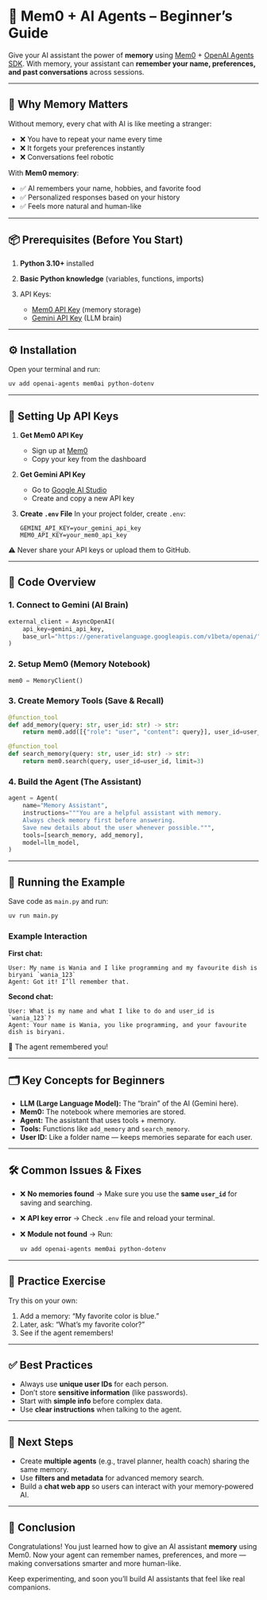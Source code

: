 # 🧠 Mem0 + AI Agents – Beginner’s Guide 

Give your AI assistant the power of **memory** using [Mem0](https://mem0.ai) + [OpenAI Agents SDK](https://github.com/openai/agents).
With memory, your assistant can **remember your name, preferences, and past conversations** across sessions.

---

## 🌟 Why Memory Matters

Without memory, every chat with AI is like meeting a stranger:

* ❌ You have to repeat your name every time
* ❌ It forgets your preferences instantly
* ❌ Conversations feel robotic

With **Mem0 memory**:

* ✅ AI remembers your name, hobbies, and favorite food
* ✅ Personalized responses based on your history
* ✅ Feels more natural and human-like

---

## 📦 Prerequisites (Before You Start)

1. **Python 3.10+** installed
2. **Basic Python knowledge** (variables, functions, imports)
3. API Keys:

   * [Mem0 API Key](https://mem0.ai) (memory storage)
   * [Gemini API Key](https://ai.google.dev/) (LLM brain)

---

## ⚙️ Installation

Open your terminal and run:

```bash
uv add openai-agents mem0ai python-dotenv
```

---

## 🔑 Setting Up API Keys

1. **Get Mem0 API Key**

   * Sign up at [Mem0](https://mem0.ai)
   * Copy your key from the dashboard

2. **Get Gemini API Key**

   * Go to [Google AI Studio](https://aistudio.google.com)
   * Create and copy a new API key

3. **Create `.env` File**
   In your project folder, create `.env`:

   ```env
   GEMINI_API_KEY=your_gemini_api_key
   MEM0_API_KEY=your_mem0_api_key
   ```

⚠️ Never share your API keys or upload them to GitHub.

---

## 📜 Code Overview

### 1. Connect to Gemini (AI Brain)

```python
external_client = AsyncOpenAI(
    api_key=gemini_api_key,
    base_url="https://generativelanguage.googleapis.com/v1beta/openai/",
)
```

### 2. Setup Mem0 (Memory Notebook)

```python
mem0 = MemoryClient()
```

### 3. Create Memory Tools (Save & Recall)

```python
@function_tool
def add_memory(query: str, user_id: str) -> str:
    return mem0.add([{"role": "user", "content": query}], user_id=user_id)

@function_tool
def search_memory(query: str, user_id: str) -> str:
    return mem0.search(query, user_id=user_id, limit=3)
```

### 4. Build the Agent (The Assistant)

```python
agent = Agent(
    name="Memory Assistant",
    instructions="""You are a helpful assistant with memory.
    Always check memory first before answering.
    Save new details about the user whenever possible.""",
    tools=[search_memory, add_memory],
    model=llm_model,
)
```

---

## 🧪 Running the Example

Save code as `main.py` and run:

```bash
uv run main.py
```

### Example Interaction

**First chat:**

```
User: My name is Wania and I like programming and my favourite dish is biryani `wania_123`
Agent: Got it! I’ll remember that.
```

**Second chat:**

```
User: What is my name and what I like to do and user_id is `wania_123`?
Agent: Your name is Wania, you like programming, and your favourite dish is biryani.
```

🎉 The agent remembered you!

---

## 🗂️ Key Concepts for Beginners

* **LLM (Large Language Model):** The “brain” of the AI (Gemini here).
* **Mem0:** The notebook where memories are stored.
* **Agent:** The assistant that uses tools + memory.
* **Tools:** Functions like `add_memory` and `search_memory`.
* **User ID:** Like a folder name — keeps memories separate for each user.

---

## 🛠️ Common Issues & Fixes

* ❌ **No memories found** → Make sure you use the **same `user_id`** for saving and searching.
* ❌ **API key error** → Check `.env` file and reload your terminal.
* ❌ **Module not found** → Run:

  ```bash
  uv add openai-agents mem0ai python-dotenv
  ```

---

## 🎯 Practice Exercise

Try this on your own:

1. Add a memory: “My favorite color is blue.”
2. Later, ask: “What’s my favorite color?”
3. See if the agent remembers!

---

## ✅ Best Practices

* Always use **unique user IDs** for each person.
* Don’t store **sensitive information** (like passwords).
* Start with **simple info** before complex data.
* Use **clear instructions** when talking to the agent.

---

## 🚀 Next Steps

* Create **multiple agents** (e.g., travel planner, health coach) sharing the same memory.
* Use **filters and metadata** for advanced memory search.
* Build a **chat web app** so users can interact with your memory-powered AI.

---

## 🎉 Conclusion

Congratulations! 
You just learned how to give an AI assistant **memory** using Mem0.
Now your agent can remember names, preferences, and more — making conversations smarter and more human-like.

Keep experimenting, and soon you’ll build AI assistants that feel like real companions. 
